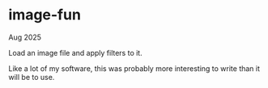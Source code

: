 # image-fun

Aug 2025

Load an image file and apply filters to it. 

Like a lot of my software, this was probably more interesting to write than it will be to use.
